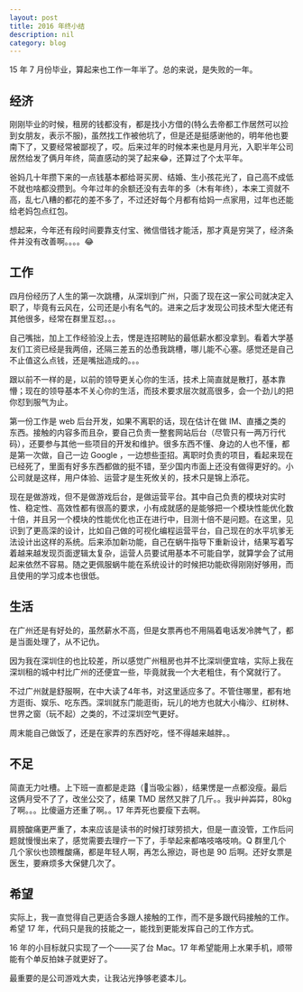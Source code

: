 ```yaml
---
layout: post
title: 2016 年终小结
description: nil
category: blog
---
```


15 年 7 月份毕业，算起来也工作一年半了。总的来说，是失败的一年。

<!-- more -->

## 经济

刚刚毕业的时候，租房的钱都没有，都是找小方借的(特么去帝都工作居然可以捡到女朋友，表示不服)，虽然找工作被他坑了，但是还是挺感谢他的，明年他也要南下了，又要经常被鄙视了，哎。后来过年的时候本来也是月月光，入职半年公司居然给发了俩月年终，简直感动的哭了起来😂，还算过了个太平年。

爸妈几十年攒下来的一点钱基本都给哥买房、结婚、生小孩花光了，自己高不成低不就也啥都没攒到。今年过年的余额还没有去年的多（木有年终），本来工资就不高，乱七八糟的都花的差不多了，不过还好每个月都有给妈一点家用，过年也还能给老妈包点红包。

想起来，今年还有段时间要靠支付宝、微信借钱才能活，那才真是穷哭了，经济条件并没有改善啊。。。。😂

## 工作

四月份经历了人生的第一次跳槽，从深圳到广州，只面了现在这一家公司就决定入职了，毕竟有云风在，公司还是小有名气的。进来之后才发现公司技术型大佬还有其他很多，经常在群里互怼。。。

自己嘴拙，加上工作经验没上去，愣是连招聘贴的最低薪水都没拿到。看着大学基友们工资已经是我两倍，还隔三差五的怂恿我跳槽，哪儿能不心塞。感觉还是自己不止值这么点钱，还是嘴拙造成的。。。

跟以前不一样的是，以前的领导更关心你的生活，技术上简直就是散打，基本靠懵；现在的领导基本不关心你的生活，而技术要求层次就高很多，会一个劲儿的把你怼到服气为止。

第一份工作是 web 后台开发，如果不离职的话，现在估计在做 IM、直播之类的东西。接触的内容多而且杂，要自己负责一整套网站后台（尽管只有一两万行代码），还要参与其他一些项目的开发和维护。很多东西不懂、身边的人也不懂，都是第一次做，自己一边 Google ，一边想些歪招。离职时负责的项目，看起来现在已经死了，里面有好多东西都做的挺不错，至少国内市面上还没有做得更好的。小公司就是这样，用户体验、运营才是生死攸关的，技术只是锦上添花。

现在是做游戏，但不是做游戏后台，是做运营平台。其中自己负责的模块对实时性、稳定性、高效性都有很高的要求，小有成就感的是能够把一个模块性能优化数十倍，并且另一个模块的性能优化也正在进行中，目测十倍不是问题。在这里，见识到了更高深的设计，比如自己做的可视化编程运营平台，自己现在的水平坑爹无法设计出这样的系统。后来添加新功能，自己在蜗牛指导下重新设计，结果写着写着越来越发现页面逻辑太复杂，运营人员要试用基本不可能自学，就算学会了试用起来依然不容易。随之更佩服蜗牛能在系统设计的时候把功能砍得刚刚好够用，而且使用的学习成本也很低。

## 生活

在广州还是有好处的，虽然薪水不高，但是女票再也不用隔着电话发冷脾气了，都是当面处理了，从不记仇。

因为我在深圳住的也比较差，所以感觉广州租房也并不比深圳便宜啥，实际上我在深圳租的城中村比广州的还便宜一些，毕竟就我一个大老粗住，有个窝就行了。

不过广州就是舒服啊，在中大读了4年书，对这里适应多了。不管住哪里，都有地方逛街、娱乐、吃东西。深圳就东门能逛街，玩儿的地方也就大小梅沙、红树林、世界之窗（玩不起）之类的，不过深圳空气更好。

周末能自己做饭了，还是在家弄的东西好吃，怪不得越来越胖。。

## 不足

简直无力吐槽。上下班一直都是走路（🚶当吸尘器），结果愣是一点都没瘦。最后这俩月受不了了，改坐公交了，结果 TMD 居然又胖了几斤。。我屮艸芔茻，80kg 了啊。。。比傻逼方还重了啊。。17 年弄死也要瘦下去啊。

肩膀酸痛更严重了，本来应该是读书的时候打球劳损大，但是一直没管，工作后问题就慢慢出来了，感觉需要去理疗一下了，手举起来都咯吱咯吱响。Q 群里几个几个家伙也颈椎酸痛，都是年轻人啊，再怎么擦边，哥也是 90 后啊。还好女票是医生，要麻烦多大保健几次了。

## 希望

实际上，我一直觉得自己更适合多跟人接触的工作，而不是多跟代码接触的工作。希望 17 年，代码只是我的技能之一，能找到更能发挥自己的工作方式。

16 年的小目标就只实现了一个——买了台 Mac。17 年希望能用上水果手机，顺带能有个单反拍妹子就更好了。

最重要的是公司游戏大卖，让我沾光挣够老婆本儿。

